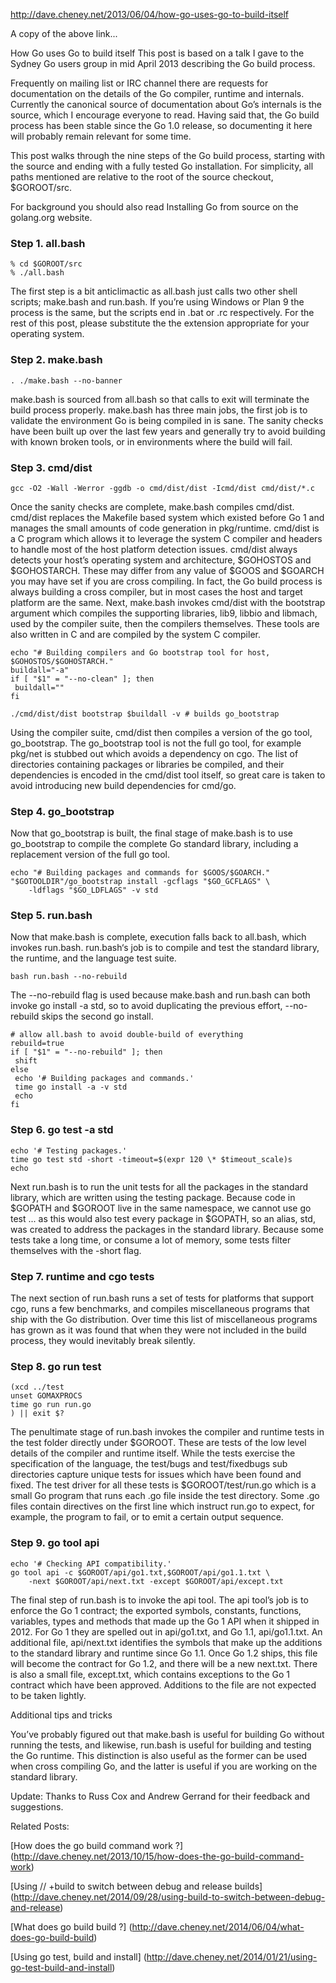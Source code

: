 
http://dave.cheney.net/2013/06/04/how-go-uses-go-to-build-itself

A copy of the above link...

How Go uses Go to build itself
This post is based on a talk I gave to the Sydney Go users group in mid April 2013 describing the Go build process.

Frequently on mailing list or IRC channel there are requests for documentation on the details of the Go compiler, runtime and internals. Currently the canonical source of documentation about Go’s internals is the source, which I encourage everyone to read. Having said that, the Go build process has been stable since the Go 1.0 release, so documenting it here will probably remain relevant for some time.

This post walks through the nine steps of the Go build process, starting with the source and ending with a fully tested Go installation. For simplicity, all paths mentioned are relative to the root of the source checkout, $GOROOT/src.

For background you should also read Installing Go from source on the golang.org website.

### Step 1. all.bash

```
% cd $GOROOT/src
% ./all.bash
```

The first step is a bit anticlimactic as all.bash just calls two other shell scripts; make.bash and run.bash. If you’re using Windows or Plan 9 the process is the same, but the scripts end in .bat or .rc respectively. For the rest of this post, please substitute the the extension appropriate for your operating system.

### Step 2. make.bash

```
. ./make.bash --no-banner
```

make.bash is sourced from all.bash so that calls to exit will terminate the build process properly. make.bash has three main jobs, the first job is to validate the environment Go is being compiled in is sane. The sanity checks have been built up over the last few years and generally try to avoid building with known broken tools, or in environments where the build will fail.

### Step 3. cmd/dist

```
gcc -O2 -Wall -Werror -ggdb -o cmd/dist/dist -Icmd/dist cmd/dist/*.c
```

Once the sanity checks are complete, make.bash compiles cmd/dist. cmd/dist replaces the Makefile based system which existed before Go 1 and manages the small amounts of code generation in pkg/runtime. cmd/dist is a C program which allows it to leverage the system C compiler and headers to handle most of the host platform detection issues. cmd/dist always detects your host’s operating system and architecture, $GOHOSTOS and $GOHOSTARCH. These may differ from any value of $GOOS and $GOARCH you may have set if you are cross compiling. In fact, the Go build process is always building a cross compiler, but in most cases the host and target platform are the same. Next, make.bash invokes cmd/dist with the bootstrap argument which compiles the supporting libraries, lib9, libbio and libmach, used by the compiler suite, then the compilers themselves. These tools are also written in C and are compiled by the system C compiler.

```
echo "# Building compilers and Go bootstrap tool for host, $GOHOSTOS/$GOHOSTARCH."
buildall="-a"
if [ "$1" = "--no-clean" ]; then
 buildall=""
fi

./cmd/dist/dist bootstrap $buildall -v # builds go_bootstrap
```

Using the compiler suite, cmd/dist then compiles a version of the go tool, go_bootstrap. The go_bootstrap tool is not the full go tool, for example pkg/net is stubbed out which avoids a dependency on cgo. The list of directories containing packages or libraries be compiled, and their dependencies is encoded in the cmd/dist tool itself, so great care is taken to avoid introducing new build dependencies for cmd/go.

### Step 4. go_bootstrap

Now that go_bootstrap is built, the final stage of make.bash is to use go_bootstrap to compile the complete Go standard library, including a replacement version of the full go tool.

```
echo "# Building packages and commands for $GOOS/$GOARCH."
"$GOTOOLDIR"/go_bootstrap install -gcflags "$GO_GCFLAGS" \
    -ldflags "$GO_LDFLAGS" -v std
```

### Step 5. run.bash

Now that make.bash is complete, execution falls back to all.bash, which invokes run.bash. run.bash‘s job is to compile and test the standard library, the runtime, and the language test suite.

```
bash run.bash --no-rebuild
```

The --no-rebuild flag is used because make.bash and run.bash can both invoke go install -a std, so to avoid duplicating the previous effort, --no-rebuild skips the second go install.

```
# allow all.bash to avoid double-build of everything
rebuild=true
if [ "$1" = "--no-rebuild" ]; then
 shift
else
 echo '# Building packages and commands.'
 time go install -a -v std
 echo
fi
```

### Step 6. go test -a std

```
echo '# Testing packages.'
time go test std -short -timeout=$(expr 120 \* $timeout_scale)s
echo
```

Next run.bash is to run the unit tests for all the packages in the standard library, which are written using the testing package. Because code in $GOPATH and $GOROOT live in the same namespace, we cannot use go test ... as this would also test every package in $GOPATH, so an alias, std, was created to address the packages in the standard library. Because some tests take a long time, or consume a lot of memory, some tests filter themselves with the -short flag.

### Step 7. runtime and cgo tests

The next section of run.bash runs a set of tests for platforms that support cgo, runs a few benchmarks, and compiles miscellaneous programs that ship with the Go distribution. Over time this list of miscellaneous programs has grown as it was found that when they were not included in the build process, they would inevitably break silently.

### Step 8. go run test

```
(xcd ../test
unset GOMAXPROCS
time go run run.go
) || exit $?
```

The penultimate stage of run.bash invokes the compiler and runtime tests in the test folder directly under $GOROOT. These are tests of the low level details of the compiler and runtime itself. While the tests exercise the specification of the language, the test/bugs and test/fixedbugs sub directories capture unique tests for issues which have been found and fixed. The test driver for all these tests is $GOROOT/test/run.go which is a small Go program that runs each .go file inside the test directory. Some .go files contain directives on the first line which instruct run.go to expect, for example, the program to fail, or to emit a certain output sequence.

### Step 9. go tool api

```
echo '# Checking API compatibility.'
go tool api -c $GOROOT/api/go1.txt,$GOROOT/api/go1.1.txt \
    -next $GOROOT/api/next.txt -except $GOROOT/api/except.txt
```

The final step of run.bash is to invoke the api tool. The api tool’s job is to enforce the Go 1 contract; the exported symbols, constants, functions, variables, types and methods that made up the Go 1 API when it shipped in 2012. For Go 1 they are spelled out in api/go1.txt, and Go 1.1, api/go1.1.txt. An additional file, api/next.txt identifies the symbols that make up the additions to the standard library and runtime since Go 1.1. Once Go 1.2 ships, this file will become the contract for Go 1.2, and there will be a new next.txt. There is also a small file, except.txt, which contains exceptions to the Go 1 contract which have been approved. Additions to the file are not expected to be taken lightly.

Additional tips and tricks

You’ve probably figured out that make.bash is useful for building Go without running the tests, and  likewise, run.bash is useful for building and testing the Go runtime. This distinction is also useful as the former can be used when cross compiling Go, and the latter is useful if you are working on the standard library.

Update: Thanks to Russ Cox and Andrew Gerrand for their feedback and suggestions.

Related Posts:

[How does the go build command work ?]
(http://dave.cheney.net/2013/10/15/how-does-the-go-build-command-work)

[Using // +build to switch between debug and release builds]
(http://dave.cheney.net/2014/09/28/using-build-to-switch-between-debug-and-release)

[What does go build build ?]
(http://dave.cheney.net/2014/06/04/what-does-go-build-build)

[Using go test, build and install]
(http://dave.cheney.net/2014/01/21/using-go-test-build-and-install)
